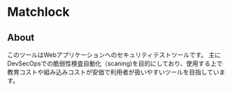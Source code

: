# Matchlock
## About
このツールはWebアプリケーションへのセキュリティテストツールです。
主にDevSecOpsでの脆弱性検査自動化（scaning)を目的にしており、使用する上で教育コストや組み込みコストが安価で利用者が扱いやすいツールを目指しています。

